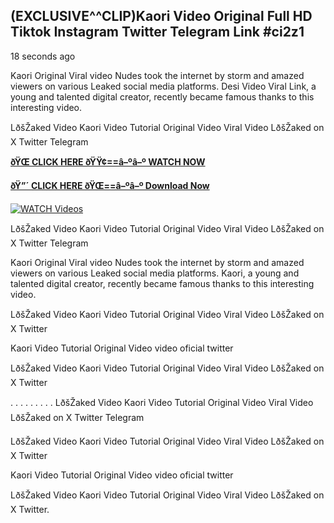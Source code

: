 ## (EXCLUSIVE^^CLIP)Kaori Video Original Full HD Tiktok Instagram Twitter Telegram Link #ci2z1

18 seconds ago

Kaori Original Viral video Nudes took the internet by storm and amazed viewers on various Leaked social media platforms. Desi Video Viral Link, a young and talented digital creator, recently became famous thanks to this interesting video.

LðšŽaked Video Kaori Video Tutorial Original Video Viral Video LðšŽaked on X Twitter Telegram

**[ðŸŒ CLICK HERE ðŸŸ¢==â–ºâ–º WATCH NOW](https://clips-mediaa.blogspot.com/2025/02/video-viral-download.html)**

**[ðŸ”´ CLICK HERE ðŸŒ==â–ºâ–º Download Now](https://clips-mediaa.blogspot.com/2025/02/video-viral-download.html)**

[![WATCH Videos](https://i.imgur.com/dJHk4Zq.gif)](https://clips-mediaa.blogspot.com/2025/02/video-viral-download.html)

LðšŽaked Video Kaori Video Tutorial Original Video Viral Video LðšŽaked on X Twitter Telegram

Kaori Original Viral video Nudes took the internet by storm and amazed viewers on various Leaked social media platforms. Kaori, a young and talented digital creator, recently became famous thanks to this interesting video.

LðšŽaked Video Kaori Video Tutorial Original Video Viral Video LðšŽaked on X Twitter

Kaori Video Tutorial Original Video video oficial twitter

LðšŽaked Video Kaori Video Tutorial Original Video Viral Video LðšŽaked on X Twitter

. . . . . . . . . LðšŽaked Video Kaori Video Tutorial Original Video Viral Video LðšŽaked on X Twitter Telegram

LðšŽaked Video Kaori Video Tutorial Original Video Viral Video LðšŽaked on X Twitter

Kaori Video Tutorial Original Video video oficial twitter

LðšŽaked Video Kaori Video Tutorial Original Video Viral Video LðšŽaked on X Twitter.